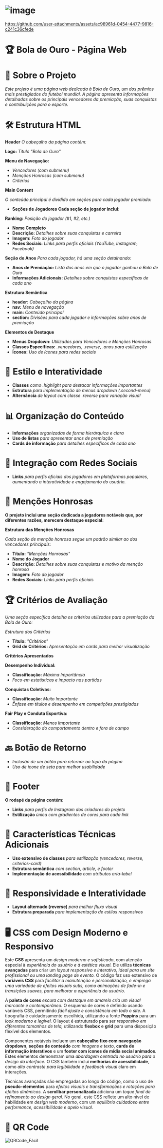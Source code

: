 # ![image](https://github.com/user-attachments/assets/df2db997-abfc-4da0-b483-573f6ca94fbd)


https://github.com/user-attachments/assets/ac98961d-0454-4477-9816-c241c36cfede


# 🏆 **Bola de Ouro - Página Web**


# 📝 **Sobre o Projeto**

*Este projeto é uma página web dedicada à Bola de Ouro, um dos prêmios mais prestigiados do futebol mundial. A página apresenta informações detalhadas sobre os principais vencedores da premiação, suas conquistas e contribuições para o esporte.*


# 🛠️ **Estrutura HTML**

**Header**
*O cabeçalho da página contém:*

**Logo:** *Título "Bola de Ouro"*

**Menu de Navegação:**

- *Vencedores (com submenu)*
- *Menções Honrosas (com submenu)*
- *Critérios*

**Main Content**

*O conteúdo principal é dividido em seções para cada jogador premiado:*
- **Seções de Jogadores**
**Cada seção de jogador inclui:**

**Ranking:** *Posição do jogador (#1, #2, etc.)*
- **Nome Completo**
- **Descrição:** *Detalhes sobre suas conquistas e carreira*
- **Imagem:** *Foto do jogador*
- **Redes Sociais:** *Links para perfis oficiais (YouTube, Instagram, Facebook)*

**Seção de Anos**
*Para cada jogador, há uma seção detalhando:*

- **Anos de Premiação:** *Lista dos anos em que o jogador ganhou a Bola de Ouro*
- **Informações Adicionais:** *Detalhes sobre conquistas específicas de cada ano*

**Estrutura Semântica**

- **header:** *Cabeçalho da página*
- **nav:** *Menu de navegação*
- **main:** *Conteúdo principal*
- **section:** *Divisões para cada jogador e informações sobre anos de premiação*

**Elementos de Destaque**

- **Menus Dropdown:** *Utilizados para Vencedores e Menções Honrosas*
- **Classes Específicas:** *.vencedores, .reverse, .anos para estilização*
- **Ícones:** *Uso de ícones para redes sociais*


# 🎨 **Estilo e Interatividade**

- **Classes** *como .highlight para destacar informações importantes*
- **Estrutura** *para implementação de menus dropdown (.second-menu)*
- **Alternância** *de layout com classe .reverse para variação visual*


# 📊 **Organização do Conteúdo**

- **Informações** *organizadas de forma hierárquica e clara*
- **Uso de listas** *para apresentar anos de premiação*
- **Cards de informação** *para detalhes específicos de cada ano*


# 🔗 **Integração com Redes Sociais**

- **Links** *para perfis oficiais dos jogadores em plataformas populares, aumentando a interatividade e engajamento do usuário.*


# 🏅 Menções Honrosas

**O projeto inclui uma seção dedicada a jogadores notáveis que, por diferentes razões, merecem destaque especial:**

**Estrutura das Menções Honrosas**

*Cada seção de menção honrosa segue um padrão similar ao dos vencedores principais:*

- **Título:** *"Menções Honrosas"*
- **Nome do Jogador**
- **Descrição:** *Detalhes sobre suas conquistas e motivo da menção honrosa*
- **Imagem:** *Foto do jogador*
- **Redes Sociais:** *Links para perfis oficiais*


# 🏆 **Critérios de Avaliação**

*Uma seção específica detalha os critérios utilizados para a premiação da Bola de Ouro:*

*Estrutura dos Critérios*

- **Título:** *"Critérios"*
- **Grid de Critérios:** *Apresentação em cards para melhor visualização*

**Critérios Apresentados**


**Desempenho Individual:**

- **Classificação:** *Máxima Importância*
- *Foco em estatísticas e impacto nas partidas*


**Conquistas Coletivas:**

- **Classificação:** *Muito Importante*
- *Ênfase em títulos e desempenho em competições prestigiadas*


**Fair Play e Conduta Esportiva:**

- **Classificação:** *Menos Importante*
- *Consideração do comportamento dentro e fora de campo*

# 🔙 **Botão de Retorno**

- *Inclusão de um botão para retornar ao topo da página*
- *Uso de ícone de seta para melhor usabilidade*

# 👣 **Footer**

**O rodapé da página contém:**

- **Links** *para perfis de Instagram dos criadores do projeto*
- **Estilização** *única com gradientes de cores para cada link*

# 🔧 **Características Técnicas Adicionais**

- **Uso extensivo de classes** *para estilização (vencedores, reverse, criterios-card)*
- **Estrutura semântica** *com section, article, e footer*
- **Implementação de acessibilidade** *com atributos aria-label*

# 📱 **Responsividade e Interatividade**

- **Layout alternado (reverse)** *para melhor fluxo visual*
- **Estrutura preparada** *para implementação de estilos responsivos*

# 🖥️ CSS com Design Moderno e Responsivo

Este **CSS** apresenta um *design moderno e sofisticado*, com atenção especial à *experiência do usuário e à estética visual.* Ele utiliza **técnicas avançadas** para criar um *layout responsivo e interativo, ideal para um site profissional ou uma landing page de evento.* O código faz uso extensivo de **variáveis CSS** para *facilitar a manutenção e personalização, e emprega uma variedade de efeitos visuais sutis, como animações de fade-in e transições suaves, para melhorar a experiência do usuário.*

A **paleta de cores** *escura com destaque em amarelo cria um visual marcante e contemporâneo.* O esquema de cores é definido usando variáveis CSS, permitindo *fácil ajuste e consistência em todo o site.* A tipografia é cuidadosamente escolhida, utilizando a fonte **Poppins** para um *look moderno e legível.* O layout é estruturado para ser *responsivo em diferentes tamanhos de tela,* utilizando **flexbox** e **grid** para uma disposição flexível dos elementos.

Componentes notáveis incluem um **cabeçalho fixo com navegação dropdown**, **seções de conteúdo** *com imagens e texto*, **cards de informação interativos** e um **footer com ícones de mídia social animados.** Estes elementos demonstram uma *abordagem centrada no usuário para o design da interface.* O CSS também inclui **melhorias de acessibilidade**, como *alto contraste para legibilidade e feedback visual* claro em interações.

Técnicas avançadas são empregadas ao longo do código, como o uso de **pseudo-elementos** para *efeitos visuais e transformações e rotações para efeitos dinâmicos.* A **scrollbar personalizada** adiciona um *toque final de refinamento ao design geral.* No geral, este CSS reflete um alto nível de habilidade em *design web moderno*, com um *equilíbrio cuidadoso entre performance, acessibilidade e apelo visual.*


# 🤳 QR Code

![QRCode_Fácil](https://github.com/user-attachments/assets/6e14c0f6-9116-4c86-a08b-c4e6116ceccd)
